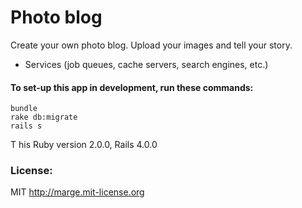 # Photo blog

Create your own photo blog.  Upload your images and tell your story.



* Services (job queues, cache servers, search engines, etc.)

#### To set-up this app in development, run these commands:

```
bundle
rake db:migrate
rails s
```
T
his Ruby version 2.0.0, Rails 4.0.0

### License:

MIT http://marge.mit-license.org
